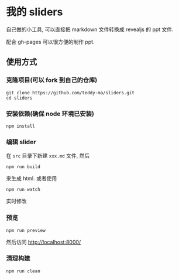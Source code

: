 # 我的 sliders

自己做的小工具, 可以直接把 markdown 文件转换成 revealjs 的 ppt 文件.

配合 gh-pages 可以很方便的制作 ppt.

## 使用方式

### 克隆项目(可以 fork 到自己的仓库)

    git clone https://github.com/teddy-ma/sliders.git
    cd sliders

### 安装依赖(确保 node 环境已安装)

    npm install

### 编辑 slider

在 `src` 目录下新建 `xxx.md` 文件, 然后

    npm run build

来生成 html. 或者使用

    npm run watch

实时修改

### 预览

    npm run preview

然后访问 <http://localhost:8000/>

### 清理构建

    npm run clean
